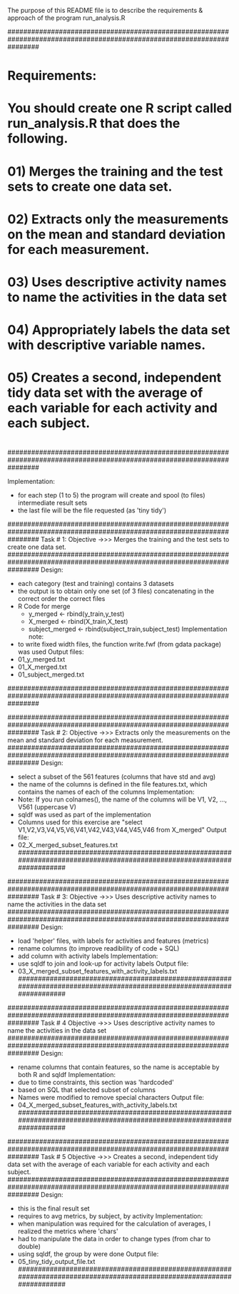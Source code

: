 The purpose of this README file is to describe the requirements & approach of the program run_analysis.R

########################################################################################################################
#
# Requirements:
#
# You should create one R script called run_analysis.R that does the following. 
# 01) Merges the training and the test sets to create one data set.
# 02) Extracts only the measurements on the mean and standard deviation for each measurement. 
# 03) Uses descriptive activity names to name the activities in the data set
# 04) Appropriately labels the data set with descriptive variable names. 
# 05) Creates a second, independent tidy data set with the average of each variable for each activity and each subject. 
# 
########################################################################################################################

Implementation:
- for each step (1 to 5) the program will create and spool (to files) intermediate result sets
- the last file will be the file requested (as 'tiny tidy')

########################################################################################################################
Task # 1: Objective ->>> Merges the training and the test sets to create one data set.
########################################################################################################################
Design:
- each category (test and training) contains 3 datasets
- the output is to obtain only one set (of 3 files) concatenating in the correct order the correct files
- R Code for merge
  - y_merged       <- rbind(y_train,y_test)
  - X_merged       <- rbind(X_train,X_test)
  - subject_merged <- rbind(subject_train,subject_test)
Implementation note:
- to write fixed width files, the function write.fwf (from gdata package) was used
Output files:
- 01_y_merged.txt 
- 01_X_merged.txt 
- 01_subject_merged.txt 

########################################################################################################################


########################################################################################################################
Task # 2: Objective ->>> Extracts only the measurements on the mean and standard deviation for each measurement. 
########################################################################################################################
Design:
- select a subset of the 561 features (columns that have std and avg)
- the name of the columns is defined in the file features.txt, which contains the names of each of the columns
Implementation:
- Note: If you run colnames(), the name of the columns will be V1, V2, ..., V561 (uppercase V)
- sqldf was used as part of the implementation
- Columns used for this exercise are "select V1,V2,V3,V4,V5,V6,V41,V42,V43,V44,V45,V46 from X_merged"
Output file:
- 02_X_merged_subset_features.txt 
########################################################################################################################

########################################################################################################################
Task # 3: Objective ->>> Uses descriptive activity names to name the activities in the data set
########################################################################################################################
Design:
- load 'helper' files, with labels for activities and features (metrics)
- rename columns (to improve readibility of code + SQL)
- add column with activity labels
Implementation:
- use sqldf to join and look-up for activity labels
Output file:
- 03_X_merged_subset_features_with_activity_labels.txt
########################################################################################################################


########################################################################################################################
Task # 4 Objective ->>> Uses descriptive activity names to name the activities in the data set
########################################################################################################################
Design:
- rename columns that contain features, so the name is acceptable by both R and sqldf
Implementation:
- due to time constraints, this section was 'hardcoded'
- based on SQL that selected subset of columns
- Names were modified to remove special characters
Output file:
- 04_X_merged_subset_features_with_activity_labels.txt
########################################################################################################################

########################################################################################################################
Task # 5 Objective ->>> Creates a second, independent tidy data set with the average of each variable for each activity and each subject. 
########################################################################################################################
Design:
- this is the final result set
- requires to avg metrics, by subject, by activity
Implementation:
- when manipulation was required for the calculation of averages, I realized the metrics where 'chars'
- had to manipulate the data in order to change types (from char to double)
- using sqldf, the group by were done
Output file:
- 05_tiny_tidy_output_file.txt
########################################################################################################################

